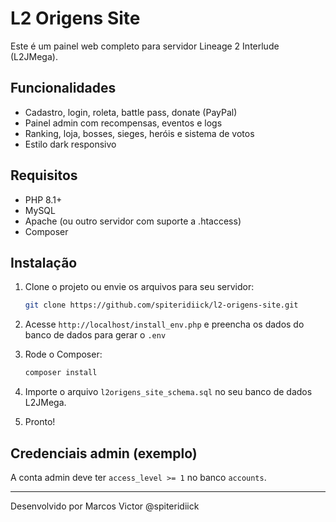 
# L2 Origens Site

Este é um painel web completo para servidor Lineage 2 Interlude (L2JMega).

## Funcionalidades

- Cadastro, login, roleta, battle pass, donate (PayPal)
- Painel admin com recompensas, eventos e logs
- Ranking, loja, bosses, sieges, heróis e sistema de votos
- Estilo dark responsivo

## Requisitos

- PHP 8.1+
- MySQL
- Apache (ou outro servidor com suporte a .htaccess)
- Composer

## Instalação

1. Clone o projeto ou envie os arquivos para seu servidor:
   ```bash
   git clone https://github.com/spiteridiick/l2-origens-site.git
   ```

2. Acesse `http://localhost/install_env.php` e preencha os dados do banco de dados para gerar o `.env`

3. Rode o Composer:
   ```bash
   composer install
   ```

4. Importe o arquivo `l2origens_site_schema.sql` no seu banco de dados L2JMega.

5. Pronto!

## Credenciais admin (exemplo)
A conta admin deve ter `access_level >= 1` no banco `accounts`.

---
Desenvolvido por Marcos Victor @spiteridiick

